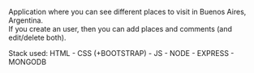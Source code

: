 Application where you can see different places to visit in Buenos Aires, Argentina.  
If you create an user, then you can add places and comments (and edit/delete both).

Stack used: 
HTML - CSS (+BOOTSTRAP) - JS - NODE - EXPRESS - MONGODB
